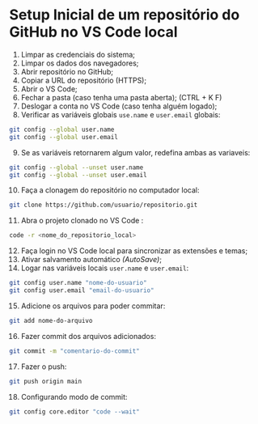 # Setup Inicial de um repositório do GitHub no VS Code local

1. Limpar as credenciais do sistema;
2. Limpar os dados dos navegadores;
3. Abrir repositório no GitHub;
4. Copiar a URL do repositório (HTTPS);
5. Abrir o VS Code;
6. Fechar a pasta (caso tenha uma pasta aberta); (CTRL + K  F)
7. Deslogar a conta no VS Code (caso tenha alguém logado);
8. Verificar as variáveis globais `use.name` e `user.email` globais:
~~~bash
git config --global user.name
git config --global user.email
~~~
9. Se as variáveis retornarem algum valor, redefina ambas as variaveis:
~~~bash
git config --global --unset user.name
git config --global --unset user.email
~~~
10. Faça a clonagem do repositório no computador local:
~~~bash
git clone https://github.com/usuario/repositorio.git
~~~
11. Abra o projeto clonado no VS Code :
~~~bash
code -r <nome_do_repositorio_local>
~~~
12. Faça login no VS Code local para sincronizar as extensões e temas;
13. Ativar salvamento automático _(AutoSave)_;
14. Logar nas variáveis locais `user.name` e `user.email`:
~~~bash
git config user.name "nome-do-usuario"
git config user.email "email-do-usuario"
~~~
15. Adicione os arquivos para poder commitar:
~~~bash
git add nome-do-arquivo
~~~
16. Fazer commit dos arquivos adicionados:
~~~bash
git commit -m "comentario-do-commit"
~~~
17. Fazer o push:
~~~bash
git push origin main
~~~

18. Configurando modo de commit:
~~~bash
git config core.editor "code --wait"
~~~

